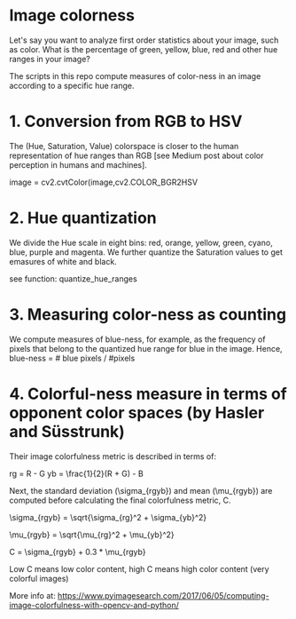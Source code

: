# Image colorness

Let's say you want to analyze first order statistics about your image, such as color.
What is the percentage of green, yellow, blue, red and other hue ranges in your image?

The scripts in this repo compute measures of color-ness in an image according to a specific hue range. 

# 1. Conversion from RGB to HSV

The (Hue, Saturation, Value) colorspace is closer to the human representation of hue ranges than RGB [see Medium post about color perception in humans and machines]. 

  image = cv2.cvtColor(image,cv2.COLOR_BGR2HSV

# 2. Hue quantization
We divide the Hue scale in eight bins: red, orange, yellow, green, cyano, blue, purple and magenta. We further quantize the Saturation values to get emasures of white and black. 

  see function: quantize_hue_ranges

# 3. Measuring color-ness as counting
We compute measures of blue-ness, for example, as the frequency of pixels that belong to the quantized hue range for blue in the image. Hence, blue-ness = \# blue pixels / \#pixels

# 4. Colorful-ness measure in terms of opponent color spaces (by Hasler and Süsstrunk)
Their image colorfulness metric is described in terms of:

rg = R - G
yb = \frac{1}{2}(R + G) - B

Next, the standard deviation (\sigma_{rgyb}) and mean (\mu_{rgyb}) are computed before calculating the final colorfulness metric, C.

\sigma_{rgyb} = \sqrt{\sigma_{rg}^2 + \sigma_{yb}^2}

\mu_{rgyb} = \sqrt{\mu_{rg}^2 + \mu_{yb}^2}

C = \sigma_{rgyb} + 0.3 * \mu_{rgyb}

Low C means low color content, high C means high color content (very colorful images)

More info at:
    https://www.pyimagesearch.com/2017/06/05/computing-image-colorfulness-with-opencv-and-python/ 
